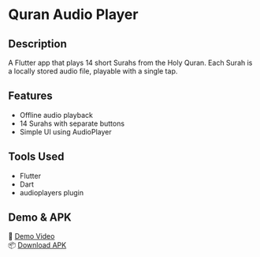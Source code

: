 # Quran Audio Player

## Description
A Flutter app that plays 14 short Surahs from the Holy Quran. Each Surah is a locally stored audio file, playable with a single tap.

## Features
- Offline audio playback
- 14 Surahs with separate buttons
- Simple UI using AudioPlayer

## Tools Used
- Flutter
- Dart
- audioplayers plugin

## Demo & APK
🎥 [Demo Video](https://drive.google.com/file/d/131luM3oUVQKj3X0rbfdsjOSsNmAF7oqX/view?usp=drivesdk)  
📦 [Download APK](https://drive.google.com/file/d/18iCgxya8yeatNmiWBdJdQHc_jgyHldAI/view?usp=drivesdk)
